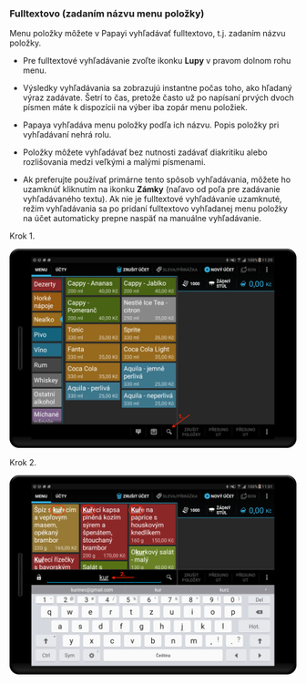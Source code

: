 ### Fulltextovo \(zadaním názvu menu položky\)

Menu položky môžete v Papayi vyhľadávať fulltextovo, t.j. zadaním názvu položky.

* Pre fulltextové vyhľadávanie zvoľte ikonku **Lupy** v pravom dolnom rohu menu.

* Výsledky vyhľadávania sa zobrazujú instantne počas toho, ako hľadaný výraz zadávate. Šetrí to čas, pretože často už po napísaní prvých dvoch písmen máte k dispozícii na výber iba zopár menu položiek.

* Papaya vyhľadáva menu položky podľa ich názvu. Popis položky pri vyhľadávaní nehrá rolu.

* Položky môžete vyhľadávať bez nutnosti zadávať diakritiku alebo rozlišovania medzi veľkými a malými písmenami.

* Ak preferujte používať primárne tento spôsob vyhľadávania, môžete ho uzamknúť kliknutím na ikonku **Zámky** \(naľavo od poľa pre zadávanie vyhľadávaného textu\). Ak nie je fulltextové vyhľadávanie uzamknuté, režim vyhľadávania sa po pridaní fulltextovo vyhľadanej menu položky na účet automaticky prepne naspäť na manuálne vyhľadávanie.


Krok 1.

![](/assets/start.png)

Krok 2.

![](/assets/fulltext.png)

